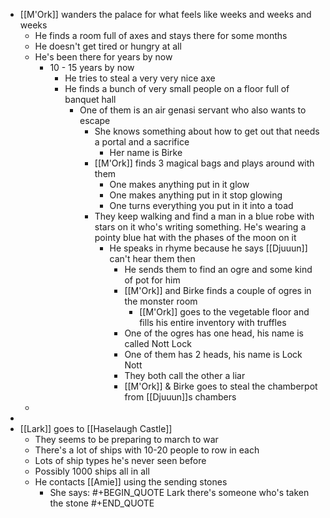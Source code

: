 - [[M'Ork]] wanders the palace for what feels like weeks and weeks and weeks
	- He finds a room full of axes and stays there for some months
	- He doesn't get tired or hungry at all
	- He's been there for years by now
		- 10 - 15 years by now
			- He tries to steal a very very nice axe
			- He finds a bunch of very small people on a floor full of banquet hall
				- One of them is an air genasi servant who also wants to escape
					- She knows something about how to get out that needs a portal and a sacrifice
						- Her name is Birke
					- [[M'Ork]] finds 3 magical bags and plays around with them
						- One makes anything put in it glow
						- One makes anything put in it stop glowing
						- One turns everything you put in it into a toad
					- They keep walking and find a man in a blue robe with stars on it who's writing something. He's wearing a pointy blue hat with the phases of the moon on it
						- He speaks in rhyme because he says [[Djuuun]] can't hear them then
							- He sends them to find an ogre and some kind of pot for him
							- [[M'Ork]] and Birke finds a couple of ogres in the monster room
								- [[M'Ork]] goes to the vegetable floor and fills his entire inventory with truffles
							- One of the ogres has one head, his name is called Nott Lock
							- One of them has 2 heads, his name is Lock Nott
							- They both call the other a liar
							- [[M'Ork]] & Birke goes to steal the chamberpot from [[Djuuun]]s chambers
	-
-
- [[Lark]] goes to [[Haselaugh Castle]]
	- They seems to be preparing to march to war
	- There's a lot of ships with 10-20 people to row in each
	- Lots of ship types he's never seen before
	- Possibly 1000 ships all in all
	- He contacts [[Amie]] using the sending stones
		- She says:
		  #+BEGIN_QUOTE
		  Lark there's someone who's taken the stone
		  #+END_QUOTE